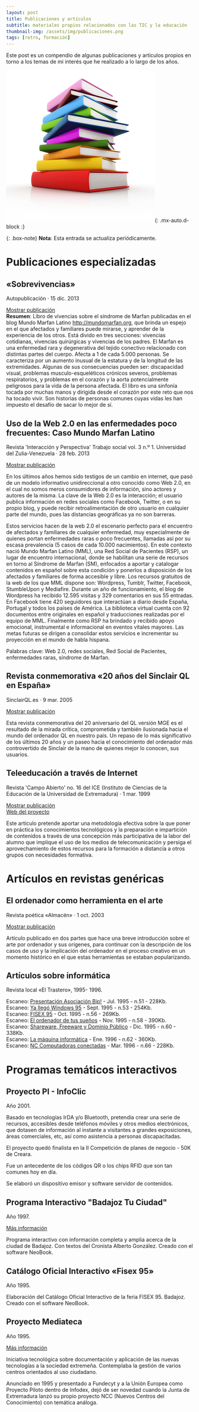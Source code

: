```yaml
---
layout: post
title: Publicaciones y artículos
subtitle: materiales propios relacionados con las TIC y la educación
thumbnail-img: /assets/img/publicaciones.png
tags: [retro, formación]
---
```


Este post es un compendio de algunas publicaciones y artículos propios en torno a los temas de mi interés que he realizado a lo largo de los años.

![Publicaciones](/assets/img/publicaciones.png){: .mx-auto.d-block :}

{: .box-note}
**Nota**: Esta entrada se actualiza periódicamente.

# Publicaciones especializadas

## «Sobrevivencias»
Autopublicación · 15 dic. 2013

[Mostrar publicación](https://openlibrary.org/books/OL25442626M/Sobrevivencias_v1.2)  
**Resumen**: Libro de vivencias sobre el síndrome de Marfan publicadas en el blog Mundo Marfan Latino http://mundomarfan.org, que brinda un espejo en el que afectados y familiares puede mirarse, y aprender de la experiencia de los otros. Está divido en tres secciones: vivencias cotidianas, vivencias quirúrgicas y vivencias de los padres. El Marfan es una enfermedad rara y degenerativa del tejido conectivo relacionado con distintas partes del cuerpo. Afecta a 1 de cada 5.000 personas. Se caracteriza por un aumento inusual de la estatura y de la longitud de las extremidades. Algunas de sus consecuencias pueden ser: discapacidad visual, problemas musculo-esqueléticos crónicos severos, problemas respiratorios, y problemas en el corazón y la aorta potencialmente peligrosos para la vida de la persona afectada. El libro es una sinfonía tocada por muchas manos y dirigida desde el corazón por este reto que nos ha tocado vivir. Son historias de personas comunes cuyas vidas les han impuesto el desafío de sacar lo mejor de sí.

## Uso de la Web 2.0 en las enfermedades poco frecuentes: Caso Mundo Marfan Latino
Revista 'Interacción y Perspectiva' Trabajo social vol. 3 n.º 1. Universidad del Zulia-Venezuela · 28 feb. 2013  

[Mostrar publicación](https://dialnet.unirioja.es/servlet/articulo?codigo=5154935)

En los últimos años hemos sido testigos de un cambio en internet, que pasó de un modelo informativo unidireccional a otro conocido como Web 2.0, en el cual no somos meros consumidores de información, sino actores y autores de la misma. La clave de la Web 2.0 es la interacción; el usuario publica información en redes sociales como Facebook, Twitter, o en su propio blog, y puede recibir retroalimentación de otro usuario en cualquier parte del mundo, pues las distancias geográficas ya no son barreras.

Estos servicios hacen de la web 2.0 el escenario perfecto para el encuentro de afectados y familiares de cualquier enfermedad, muy especialmente de quienes portan enfermedades raras o poco frecuentes, llamadas así por su escasa prevalencia (5 casos de cada 10.000 nacimientos). En este contexto nació Mundo Marfan Latino (MML), una Red Social de Pacientes (RSP), un lugar de encuentro internacional, donde se habilitan una serie de recursos en torno al Síndrome de Marfan (SM), enfocados a aportar y catalogar contenidos en español sobre esta condición y ponerlos a disposición de los afectados y familiares de forma accesible y libre. Los recursos gratuitos de la web de los que MML dispone son: Wordpress, Tumblr, Twitter, Facebook, StumbleUpon y Mediafire. Durante un año de funcionamiento, el blog de Wordpress ha recibido 12.595 visitas y 329 comentarios en sus 55 entradas. En Facebook tiene 420 seguidores que interactúan a diario desde España, Portugal y todos los países de América. La biblioteca virtual cuenta con 92 documentos entre originales en español y traducciones realizadas por el equipo de MML. Finalmente como RSP ha brindado y recibido apoyo emocional, instrumental e informacional en eventos vitales mayores. Las metas futuras se dirigen a consolidar estos servicios e incrementar su proyección en el mundo de habla hispana.

Palabras clave: Web 2.0, redes sociales, Red Social de Pacientes, enfermedades raras, síndrome de Marfan.

## Revista conmemorativa «20 años del Sinclair QL en España»
SinclairQL.es · 9 mar. 2005  

[Mostrar publicación](https://badaman.badared.com/ql/revista20/index.htm)  

Esta revista conmemorativa del 20 aniversario del QL versión MGE es el resultado de la mirada crítica, comprometida y también ilusionada hacia el mundo del ordenador QL en nuestro país. Un repaso de lo más significativo de los últimos 20 años y un paseo hacia el conocimiento del ordenador más controvertido de Sinclair de la mano de quienes mejor lo conocen, sus usuarios.

##  Teleeducación a través de Internet
Revista 'Campo Abierto' no. 16 del ICE (Instituto de Ciencias de la Educación de la Universidad de Extremadura) · 1 mar. 1999

[Mostrar publicación](https://redined.educacion.gob.es/xmlui/handle/11162/28165)  
[Web del proyecto](https://javguerra.badared.com/proyecto/cooperantes/index.htm)  

Este artículo pretende aportar una metodología efectiva sobre la que poner en práctica los conocimientos tecnológicos y la preparación e impartición de contenidos a través de una concepción más participativa de la labor del alumno que implique el uso de los medios de telecomunicación y persiga el aprovechamiento de estos recursos para la formación a distancia a otros grupos con necesidades formativa.  

# Artículos en revistas genéricas

##  El ordenador como herramienta en el arte
Revista poética «Almacén» · 1 oct. 2003  

[Mostrar publicación](https://www.librodenotas.com/almacen/Archivos/cat_javier_guerra.html)  

Artículo publicado en dos partes que hace una breve introducción sobre el arte por ordenador y sus orígenes, para continuar con la descripción de los casos de uso y la implicación del ordenador en el proceso creativo en un momento histórico en el que estas herramientas se estaban popularizando.

## Artículos sobre informática
Revista local «El Trastero», 1995- 1996.

Escaneo: [Presentación Asociación Bip!](https://javguerra.badared.com/docs/t51_bip.jpg) - Jul. 1995 - n.51 - 228Kb.  
Escaneo: [Ya llegó Windows 95](https://javguerra.badared.com/docs/t53_win.jpg) - Sept. 1995 - n.53 - 254Kb.  
Escaneo: [FISEX 95](https://javguerra.badared.com/docs/t56_fisex.jpg) - Oct. 1995 - n.56 - 269Kb.  
Escaneo: [El ordenador de tus sueños](https://javguerra.badared.com/docs/t58_hw.jpg) - Nov. 1995 - n.58 - 390Kb.  
Escaneo: [Shareware, Freeware y Dominio Público](https://javguerra.badared.com/docs/t60_sw.jpg) - Dic. 1995 - n.60 - 338Kb.  
Escaneo: [La máquina informática](https://javguerra.badared.com/docs/t62_inf.jpg) - Ene. 1996 - n.62 - 360Kb.  
Escaneo: [NC Computadoras conectadas](https://javguerra.badared.com/docs/t66_nc.jpg) - Mar. 1996 - n.66 - 228Kb.  

# Programas temáticos interactivos

## Proyecto PI - InfoClic

Año 2001.

Basado en tecnologías IrDA y/o Bluetooth, pretendía crear una serie de recursos, accesibles desde teléfonos móviles y otros medios electrónicos, que dotasen de información al instante a visitantes a grandes exposiciones, áreas comerciales, etc, así como asistencia a personas discapacitadas.

El proyecto quedó finalista en la II Competición de planes de negocio - 50K de Creara.  

Fue un antecedente de los códigos QR o los chips RFID que son tan comunes hoy en día.

Se elaboró un dispositivo emisor y software servidor de contenidos.

## Programa Interactivo "Badajoz Tu Ciudad"

Año 1997.

[Más información](https://javguerra.badared.com/contenidos/btc/index.htm)

Programa interactivo con información completa y amplia acerca de la ciudad de Badajoz. Con textos del Cronista Alberto González. Creado con el software NeoBook.

## Catálogo Oficial Interactivo «Fisex 95»

Año 1995.

Elaboración del Catálogo Oficial Interactivo de la feria FISEX 95. Badajoz. Creado con el software NeoBook.

## Proyecto Mediateca

Año 1995.

[Más información](https://javguerra.badared.com/proyecto/mediateca/index.htm)

Iniciativa tecnológica sobre documentación y aplicación de las nuevas tecnologías a la sociedad extremeña. Contemplaba la gestión de varios centros orientados al uso ciudadano.

Anunciado en 1995 y presentado a Fundecyt y a la Unión Europea como Proyecto Piloto dentro de Infodex, dejó de ser novedad cuando la Junta de Extremadura lanzó su propio proyecto NCC (Nuevos Centros del Conocimiento) con temática análoga.

